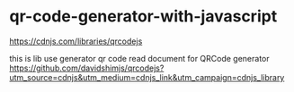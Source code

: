 # qr-code-generator-with-javascript
https://cdnjs.com/libraries/qrcodejs
<script src="https://cdnjs.cloudflare.com/ajax/libs/qrcodejs/1.0.0/qrcode.min.js" integrity="sha512-CNgIRecGo7nphbeZ04Sc13ka07paqdeTu0WR1IM4kNcpmBAUSHSQX0FslNhTDadL4O5SAGapGt4FodqL8My0mA==" crossorigin="anonymous" referrerpolicy="no-referrer"></script>
this is lib use generator qr code 
read document for QRCode generator https://github.com/davidshimjs/qrcodejs?utm_source=cdnjs&utm_medium=cdnjs_link&utm_campaign=cdnjs_library
